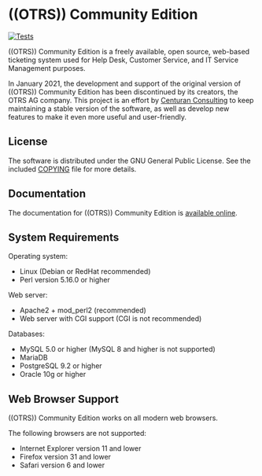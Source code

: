 # ((OTRS)) Community Edition

[![Tests](https://gitlab.dev.sidnet.info/michal.wojciechowski/otrs-community-edition/badges/master/pipeline.svg?key_text=tests&key_width=)]()

((OTRS)) Community Edition is a freely available, open source, web-based ticketing system used for Help Desk, Customer Service, and IT Service Management purposes.

In January 2021, the development and support of the original version of ((OTRS)) Community Edition has been discontinued by its creators, the OTRS AG company. This project is an effort by [Centuran Consulting](https://centuran.com/) to keep maintaining a stable version of the software, as well as develop new features to make it even more useful and user-friendly.


## License

The software is distributed under the GNU General Public License. See the
included [COPYING](COPYING) file for more details.


## Documentation

The documentation for ((OTRS)) Community Edition is [available online](https://otrscommunityedition.com/doc/).


## System Requirements

Operating system:
- Linux (Debian or RedHat recommended)
- Perl version 5.16.0 or higher

Web server:
- Apache2 + mod_perl2 (recommended)
- Web server with CGI support (CGI is not recommended)

Databases:
- MySQL 5.0 or higher (MySQL 8 and higher is not supported)
- MariaDB
- PostgreSQL 9.2 or higher
- Oracle 10g or higher


## Web Browser Support

((OTRS)) Community Edition works on all modern web browsers.

The following browsers are not supported:
  - Internet Explorer version 11 and lower
  - Firefox version 31 and lower
  - Safari version 6 and lower
